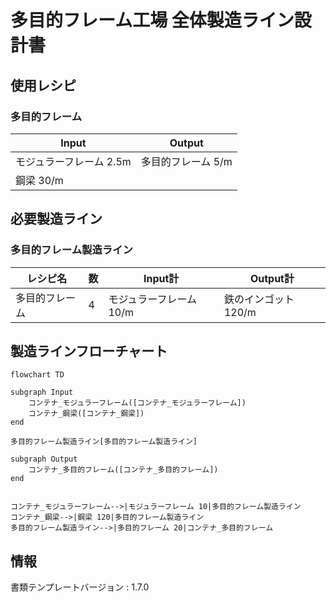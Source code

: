 # 多目的フレーム工場 全体製造ライン設計書

## 使用レシピ
### 多目的フレーム
|Input|Output|
|---|---|
|モジュラーフレーム 2.5m|多目的フレーム 5/m|
|鋼梁 30/m||

## 必要製造ライン
### 多目的フレーム製造ライン
|レシピ名|数|Input計|Output計|
|---|---|---|---|
|多目的フレーム|4|モジュラーフレーム 10/m|鉄のインゴット 120/m|

## 製造ラインフローチャート
```mermaid
flowchart TD

subgraph Input
    コンテナ_モジュラーフレーム([コンテナ_モジュラーフレーム])
    コンテナ_鋼梁([コンテナ_鋼梁])
end

多目的フレーム製造ライン[多目的フレーム製造ライン]

subgraph Output
    コンテナ_多目的フレーム([コンテナ_多目的フレーム])
end


コンテナ_モジュラーフレーム-->|モジュラーフレーム 10|多目的フレーム製造ライン
コンテナ_鋼梁-->|鋼梁 120|多目的フレーム製造ライン
多目的フレーム製造ライン-->|多目的フレーム 20|コンテナ_多目的フレーム

```

## 情報
書類テンプレートバージョン : 1.7.0
